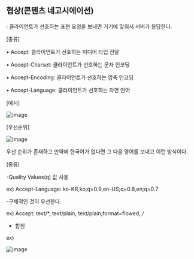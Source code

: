 협상(콘텐츠 네고시에이션)
--------------------------

: 클라이언트가 선호하는 표현 요청을 보내면 거기에 맞춰서 서버가 응답한다.

[종류]

• Accept: 클라이언트가 선호하는 미디어 타입 전달

• Accept-Charset: 클라이언트가 선호하는 문자 인코딩

• Accept-Encoding: 클라이언트가 선호하는 압축 인코딩

• Accept-Language: 클라이언트가 선호하는 자연 언어

[예시]

![image](https://user-images.githubusercontent.com/108928206/182990904-ebb7d4d8-dab6-489e-87b2-d10cd881e70f.png)

[우선순위]

![image](https://user-images.githubusercontent.com/108928206/182990937-9f098096-f30b-413b-ad2a-e5bd48d7e4d8.png)

우선 순위가 존재하고 만약에 한국어가 없다면 그 다음 영어를 보내고 이런 방식이다.

(종류)

-Quality Values(q) 값 사용

ex) Accept-Language: ko-KR,ko;q=0.9,en-US;q=0.8,en;q=0.7

-구체적인 것이 우선한다.

ex) Accept: text/*, text/plain, text/plain;format=flowed, */*

- 합침

ex) 

![image](https://user-images.githubusercontent.com/108928206/182991207-439a779c-dc05-45e2-b45b-56ff1544ba0e.png)



